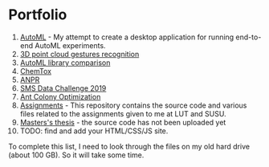 # Portfolio

1. [AutoML](https://github.com/MainTechAI/AutoML) - My attempt to create a desktop application for running end-to-end AutoML experiments.
2. [3D point cloud gestures recognition](https://github.com/MainTechAI/Portfolio/tree/master/Projects/3D%20point%20cloud%20gestures%20recognition)
3. [AutoML library comparison](https://github.com/MainTechAI/AutoML-comparison) 
4. [ChemTox](https://github.com/MainTechAI/Portfolio/tree/master/Projects/ChemTox) 
5. [ANPR](https://github.com/MainTechAI/Portfolio/tree/master/Projects/ANPR)
6. [SMS Data Challenge 2019](https://github.com/MainTechAI/Portfolio/tree/master/Projects/SMS%20Data%20Challenge%202019) 
7. [Ant Colony Optimization](https://github.com/MainTechAI/Ants) 
8. [Assignments](https://github.com/MainTechAI/Assignments) - This repository contains the source code and various files related to the assignments given to me at LUT and SUSU.
9. [Masters's thesis](https://github.com/MainTechAI/3D-point-cloud-semantic-segmentation) - the source code has not been uploaded yet
10. TODO: find and add your HTML/CSS/JS site.

To complete this list, I need to look through the files on my old hard drive 
(about 100 GB). So it will take some time.


